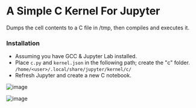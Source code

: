 # A Simple C Kernel For Jupyter

Dumps the cell contents to a C file in /tmp, then compiles and executes it.

### Installation
* Assuming you have GCC & Jupyter Lab installed.
* Place ```c.py``` and ```kernel.json``` in the following path; create the "c" folder. ```/home/<user>/.local/share/jupyter/kernel/c/```
* Refresh Jupyter and create a new C notebook.

![image](https://github.com/naibyte/Jupyter-C-Kernel/assets/128290084/b4138f31-4ed0-4b70-9368-6dd2d777d0a6)

![image](https://github.com/naibyte/Jupyter-C-Kernel/assets/128290084/69fcfb81-f783-4d74-bdf5-4a48f13b1b2b)
